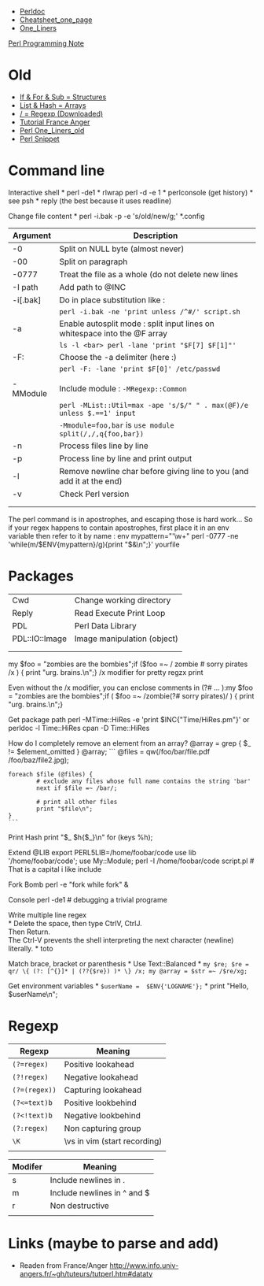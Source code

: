 * [Perldoc](Perl-Perldoc)
* [Cheatsheet_one_page](Perl-Cheatsheet_one_page)
* [One_Liners](Perl-One_Liners)


[Perl Programming Note](Perl-Programming-Note)
# Old
* [If & For & Sub = Structures](Perl-Structure)
* [List & Hash = Arrays](Perl-Array)
* [/ = Regexp (Downloaded)](Perl-Regexp-Downloaded)
* [Tutorial France Anger](Perl-Tuto-France)
* [Perl One_Liners_old](Perl-One_Liners_old)
* [Perl Snippet](Perl-Snippet)


# Command line

Interactive shell
	* perl -de1
	* rlwrap perl -d -e 1
	* perlconsole (get history)
	* see psh
	* reply (the best because it uses readline)
	
Change file content
	* perl -i.bak  -p -e 's/old/new/g;' *.config


| Argument | Description |
|----------|---|
| -0       | Split on NULL byte (almost never) |
| -00      | Split on paragraph |
| -0777    | Treat the file as a whole (do not delete new lines |
| -I path  | Add path to @INC |
| -i[.bak] | Do in place substitution like : |
|          | `perl -i.bak -ne 'print unless /^#/' script.sh` |
| -a       | Enable autosplit mode : split input lines on whitespace into the @F array |
|          | `ls -l <bar> perl -lane 'print "$F[7] $F[1]"'` |
| -F:      | Choose the -a delimiter (here :) |
|          | `perl -F: -lane 'print $F[0]' /etc/passwd` |
|          |   |
| -MModule | Include module : `-MRegexp::Common` |
|          | `perl -MList::Util=max -ape 's/$/" " . max(@F)/e unless $.==1' input` |
|          | `-Mmodule=foo,bar` is `use module split(/,/,q{foo,bar})` |
| -n       | Process files line by line |
| -p       | Process line by line and print output |
| -l         | Remove newline char before giving line to you (and add it at the end)  |
| -v       | Check Perl version |
|          |   |
|          |   |

The perl command is in apostrophes, and escaping those is hard work…
So if your regex happens to contain apostrophes, first place it in an env variable then refer to it by name :
	env mypattern="'\w+" perl -0777 -ne 'while(m/$ENV{mypattern}/g){print "$&\n";}' yourfile


# Packages

|                |   |
| ---            | --- |
| Cwd            | Change working directory |
| Reply          | Read Execute Print Loop |
| PDL            | Perl Data Library |
| PDL::IO::Image | Image manipulation (object) |
|                |   |
|                |   |


my $foo = "zombies are the bombies";if ($foo =~ /             zombie  # sorry pirates            /x ) {    print "urg. brains.\n";}
/x modifier for pretty regzx print

Even without the /x modifier, you can enclose comments in (?# ... ):my $foo = "zombies are the bombies";if ( $foo =~ /zombie(?# sorry pirates)/ ) {    print "urg. brains.\n";}


Get package path
  perl -MTime::HiRes -e 'print $INC{"Time/HiRes.pm"}' or perldoc -l Time::HiRes
	cpan -D Time::HiRes

How do I completely remove an element from an array?
	@array = grep { $_ != $element_omitted } @array;
	```
	@files = qw(/foo/bar/file.pdf /foo/baz/file2.jpg);

	foreach $file (@files) {
			# exclude any files whose full name contains the string 'bar'
			next if $file =~ /bar/;

			# print all other files
			print "$file\n";
	}
	```

Print Hash
	print "$_ $h{$_}\n" for (keys %h);

Extend @LIB
	export PERL5LIB=/home/foobar/code
	use lib '/home/foobar/code';
	use My::Module;
	perl -I /home/foobar/code script.pl  # That is a capital i like include
	

Fork Bomb
	perl -e "fork while fork" &
		
Console 
	perl -de1 # debugging a trivial programe

Write multiple line regex  
	* Delete the space, then type CtrlV, CtrlJ.  
		Then Return.  
		The Ctrl-V prevents the shell interpreting the next character (newline) literally.
	* toto
		

Match brace, bracket or parenthesis
	* Use Text::Balanced
	*
	```
	my $re; $re = qr/ \{ (?: [^{}]* | (??{$re}) )* \} /x;
	my @array = $str =~ /$re/xg;
	```


Get environment variables
	* `$userName =  $ENV{'LOGNAME'};`
	* print "Hello, $userName\n"; 


# Regexp

| Regexp        | Meaning |
|---------------|---|
| `(?=regex)`   | Positive lookahead |
| `(?!regex)`   | Negative lookahead |
| `(?=(regex))` | Capturing lookahead |
| `(?<=text)b`  | Positive lookbehind |
| `(?<!text)b`  | Negative lookbehind |
| `(?:regex)`   | Non capturing group |
| `\K`          | \vs in vim (start recording) |
|               |   |




| Modifer | Meaning |
|---------|---|
| s       | Include newlines in . |
| m       | Include newlines in ^ and $ |
| r       | Non destructive |
|         |   |


# Links (maybe to parse and add)
* Readen from France/Anger http://www.info.univ-angers.fr/~gh/tuteurs/tutperl.htm#dataty
